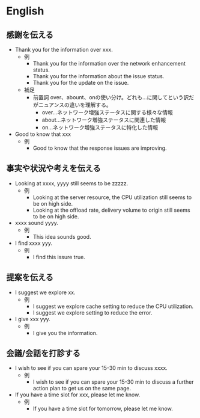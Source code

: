 # English

## 感謝を伝える
- Thank you for the information over xxx.
  - 例
    - Thank you for the information over the network enhancement status.
    - Thank you for the information about the issue status.
    - Thank you for the update on the issue.
  - 補足
    - 前置詞 over、abount、onの使い分け。どれも...に関してという訳だがニュアンスの違いを理解する。
      - over...ネットワーク増強ステータスに関する様々な情報
      - about...ネットワーク増強ステータスに関連した情報
      - on...ネットワーク増強ステータスに特化した情報
- Good to know that xxx
  - 例
    - Good to know that the response issues are improving.
## 事実や状況や考えを伝える
- Looking at xxxx, yyyy still seems to be zzzzz.
  - 例
    - Looking at the server resource, the CPU utilization still seems to be on high side.
    - Looking at the offload rate, delivery volume to origin still seems to be on high side.
- xxxx sound yyyy.
  - 例
    - This idea sounds good.
- I find xxxx yyy.
  - 例
    - I find this issure true.
## 提案を伝える
- I suggest we explore xx.
  - 例
    - I suggest we explore cache setting to reduce the CPU utilization.
    - I suggest we explore setting to reduce the error.
- I give xxx yyy.
  - 例
    - I give you the information.
## 会議/会話を打診する
- I wish to see if you can spare your 15-30 min to discuss xxxx.
  - 例
    - I wish to see if you can spare your 15-30 min to discuss a further action plan to get us on the same page.
- If you have a time slot for xxx, please let me know.
  - 例 
    - If you have a time slot for tomorrow, please let me know.